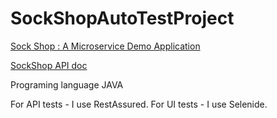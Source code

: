 # SockShopAutoTestProject 

[Sock Shop : A Microservice Demo Application](https://github.com/microservices-demo/microservices-demo/blob/master/README.md)

[SockShop API doc](https://microservices-demo.github.io/api/index.html)


 Programing language JAVA 

For API tests -  I use RestAssured. For UI tests - I use Selenide.
